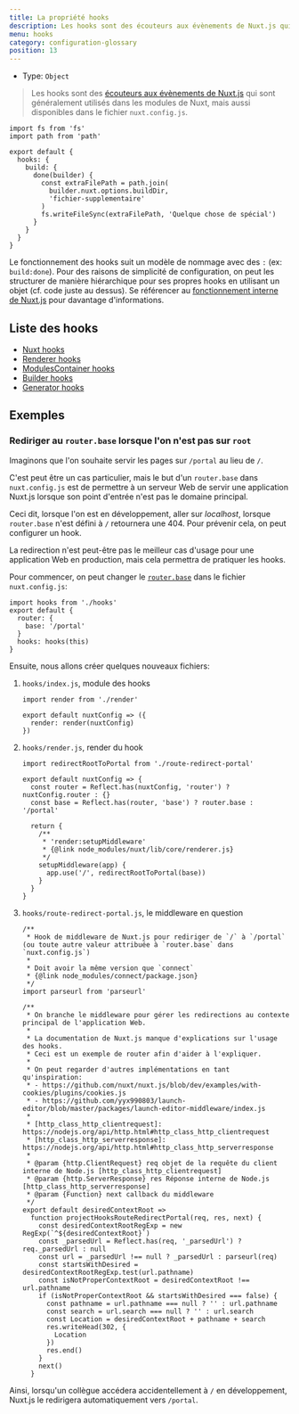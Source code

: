 ```yaml
---
title: La propriété hooks
description: Les hooks sont des écouteurs aux évènements de Nuxt.js qui sont généralement utilisés dans les modules de Nuxt, mais aussi disponibles dans le fichier `nuxt.config.js`.
menu: hooks
category: configuration-glossary
position: 13
---
```


- Type: `Object`

> Les hooks sont des [écouteurs aux évènements de Nuxt.js](/docs/2.x/internals-glossary/internals) qui sont généralement utilisés dans les modules de Nuxt, mais aussi disponibles dans le fichier `nuxt.config.js`.

```js{}[nuxt.config.js]
import fs from 'fs'
import path from 'path'

export default {
  hooks: {
    build: {
      done(builder) {
        const extraFilePath = path.join(
          builder.nuxt.options.buildDir,
          'fichier-supplementaire'
        )
        fs.writeFileSync(extraFilePath, 'Quelque chose de spécial')
      }
    }
  }
}
```

Le fonctionnement des hooks suit un modèle de nommage avec des `:` (ex: `build:done`). Pour des raisons de simplicité de configuration, on peut les structurer de manière hiérarchique pour ses propres hooks en utilisant un objet (cf. code juste au dessus). Se référencer au [fonctionnement interne de Nuxt.js](/docs/2.x/internals-glossary/internals) pour davantage d'informations.

## Liste des hooks

- [Nuxt hooks](/docs/2.x/internals-glossary/internals-nuxt#hooks)
- [Renderer hooks](/docs/2.x/internals-glossary/internals-renderer#hooks)
- [ModulesContainer hooks](/docs/2.x/internals-glossary/internals-module-container#hooks)
- [Builder hooks](/docs/2.x/internals-glossary/internals-builder#hooks)
- [Generator hooks](/docs/2.x/internals-glossary/internals-generator#hooks)

## Exemples

### Rediriger au `router.base` lorsque l'on n'est pas sur `root`

Imaginons que l'on souhaite servir les pages sur `/portal` au lieu de `/`.

C'est peut être un cas particulier, mais le but d'un `router.base` dans `nuxt.config.js` est de permettre à un serveur Web de servir une application Nuxt.js lorsque son point d'entrée n'est pas le domaine principal.

Ceci dit, lorsque l'on est en développement, aller sur _localhost_, lorsque `router.base` n'est défini à `/` retournera une 404. Pour prévenir cela, on peut configurer un hook.

La redirection n'est peut-être pas le meilleur cas d'usage pour une application Web en production, mais cela permettra de pratiquer les hooks.

Pour commencer, on peut changer le [`router.base`](/docs/2.x/configuration-glossary/configuration-router#base) dans le fichier `nuxt.config.js`:

```js{}[nuxt.config.js]
import hooks from './hooks'
export default {
  router: {
    base: '/portal'
  }
  hooks: hooks(this)
}
```

Ensuite, nous allons créer quelques nouveaux fichiers:

1. `hooks/index.js`, module des hooks

   ```js{}[hooks/index.js]
   import render from './render'

   export default nuxtConfig => ({
     render: render(nuxtConfig)
   })
   ```

2. `hooks/render.js`, render du hook

   ```js{}[hooks/render.js]
   import redirectRootToPortal from './route-redirect-portal'

   export default nuxtConfig => {
     const router = Reflect.has(nuxtConfig, 'router') ? nuxtConfig.router : {}
     const base = Reflect.has(router, 'base') ? router.base : '/portal'

     return {
       /**
        * 'render:setupMiddleware'
        * {@link node_modules/nuxt/lib/core/renderer.js}
        */
       setupMiddleware(app) {
         app.use('/', redirectRootToPortal(base))
       }
     }
   }
   ```

3. `hooks/route-redirect-portal.js`, le middleware en question

   ```js{}[hooks/route-redirect-portal.js]
   /**
    * Hook de middleware de Nuxt.js pour rediriger de `/` à `/portal` (ou toute autre valeur attribuée à `router.base` dans `nuxt.config.js`)
    *
    * Doit avoir la même version que `connect`
    * {@link node_modules/connect/package.json}
    */
   import parseurl from 'parseurl'

   /**
    * On branche le middleware pour gérer les redirections au contexte principal de l'application Web.
    *
    * La documentation de Nuxt.js manque d'explications sur l'usage des hooks.
    * Ceci est un exemple de router afin d'aider à l'expliquer.
    *
    * On peut regarder d'autres implémentations en tant qu'inspiration:
    * - https://github.com/nuxt/nuxt.js/blob/dev/examples/with-cookies/plugins/cookies.js
    * - https://github.com/yyx990803/launch-editor/blob/master/packages/launch-editor-middleware/index.js
    *
    * [http_class_http_clientrequest]: https://nodejs.org/api/http.html#http_class_http_clientrequest
    * [http_class_http_serverresponse]: https://nodejs.org/api/http.html#http_class_http_serverresponse
    *
    * @param {http.ClientRequest} req objet de la requête du client interne de Node.js [http_class_http_clientrequest]
    * @param {http.ServerResponse} res Réponse interne de Node.js [http_class_http_serverresponse]
    * @param {Function} next callback du middleware
    */
   export default desiredContextRoot =>
     function projectHooksRouteRedirectPortal(req, res, next) {
       const desiredContextRootRegExp = new RegExp(`^${desiredContextRoot}`)
       const _parsedUrl = Reflect.has(req, '_parsedUrl') ? req._parsedUrl : null
       const url = _parsedUrl !== null ? _parsedUrl : parseurl(req)
       const startsWithDesired = desiredContextRootRegExp.test(url.pathname)
       const isNotProperContextRoot = desiredContextRoot !== url.pathname
       if (isNotProperContextRoot && startsWithDesired === false) {
         const pathname = url.pathname === null ? '' : url.pathname
         const search = url.search === null ? '' : url.search
         const Location = desiredContextRoot + pathname + search
         res.writeHead(302, {
           Location
         })
         res.end()
       }
       next()
     }
   ```

Ainsi, lorsqu'un collègue accédera accidentellement à `/` en développement, Nuxt.js le redirigera automatiquement vers `/portal`.
